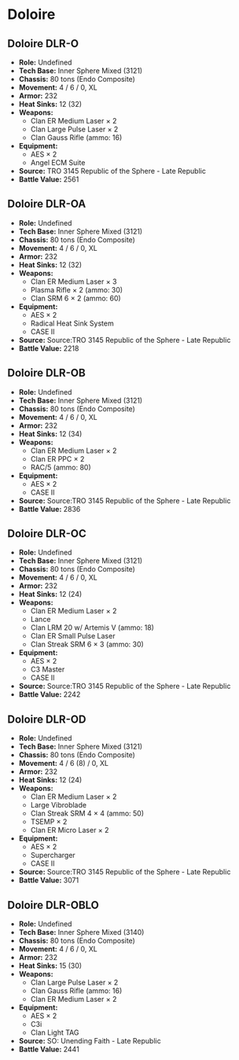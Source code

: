 # Doloire
## Doloire DLR-O
- **Role:** Undefined
- **Tech Base:** Inner Sphere Mixed (3121)
- **Chassis:** 80 tons (Endo Composite)
- **Movement:** 4 / 6 / 0, XL
- **Armor:** 232
- **Heat Sinks:** 12 (32)
- **Weapons:**
  - Clan ER Medium Laser × 2
  - Clan Large Pulse Laser × 2
  - Clan Gauss Rifle (ammo: 16)
- **Equipment:**
  - AES × 2
  - Angel ECM Suite
- **Source:** TRO 3145 Republic of the Sphere - Late Republic
- **Battle Value:** 2561

## Doloire DLR-OA
- **Role:** Undefined
- **Tech Base:** Inner Sphere Mixed (3121)
- **Chassis:** 80 tons (Endo Composite)
- **Movement:** 4 / 6 / 0, XL
- **Armor:** 232
- **Heat Sinks:** 12 (32)
- **Weapons:**
  - Clan ER Medium Laser × 3
  - Plasma Rifle × 2 (ammo: 30)
  - Clan SRM 6 × 2 (ammo: 60)
- **Equipment:**
  - AES × 2
  - Radical Heat Sink System
  - CASE II
- **Source:** Source:TRO 3145 Republic of the Sphere - Late Republic
- **Battle Value:** 2218

## Doloire DLR-OB
- **Role:** Undefined
- **Tech Base:** Inner Sphere Mixed (3121)
- **Chassis:** 80 tons (Endo Composite)
- **Movement:** 4 / 6 / 0, XL
- **Armor:** 232
- **Heat Sinks:** 12 (34)
- **Weapons:**
  - Clan ER Medium Laser × 2
  - Clan ER PPC × 2
  - RAC/5 (ammo: 80)
- **Equipment:**
  - AES × 2
  - CASE II
- **Source:** Source:TRO 3145 Republic of the Sphere - Late Republic
- **Battle Value:** 2836

## Doloire DLR-OC
- **Role:** Undefined
- **Tech Base:** Inner Sphere Mixed (3121)
- **Chassis:** 80 tons (Endo Composite)
- **Movement:** 4 / 6 / 0, XL
- **Armor:** 232
- **Heat Sinks:** 12 (24)
- **Weapons:**
  - Clan ER Medium Laser × 2
  - Lance
  - Clan LRM 20 w/ Artemis V (ammo: 18)
  - Clan ER Small Pulse Laser
  - Clan Streak SRM 6 × 3 (ammo: 30)
- **Equipment:**
  - AES × 2
  - C3 Master
  - CASE II
- **Source:** Source:TRO 3145 Republic of the Sphere - Late Republic
- **Battle Value:** 2242

## Doloire DLR-OD
- **Role:** Undefined
- **Tech Base:** Inner Sphere Mixed (3121)
- **Chassis:** 80 tons (Endo Composite)
- **Movement:** 4 / 6 (8) / 0, XL
- **Armor:** 232
- **Heat Sinks:** 12 (24)
- **Weapons:**
  - Clan ER Medium Laser × 2
  - Large Vibroblade
  - Clan Streak SRM 4 × 4 (ammo: 50)
  - TSEMP × 2
  - Clan ER Micro Laser × 2
- **Equipment:**
  - AES × 2
  - Supercharger
  - CASE II
- **Source:** Source:TRO 3145 Republic of the Sphere - Late Republic
- **Battle Value:** 3071

## Doloire DLR-OBLO
- **Role:** Undefined
- **Tech Base:** Inner Sphere Mixed (3140)
- **Chassis:** 80 tons (Endo Composite)
- **Movement:** 4 / 6 / 0, XL
- **Armor:** 232
- **Heat Sinks:** 15 (30)
- **Weapons:**
  - Clan Large Pulse Laser × 2
  - Clan Gauss Rifle (ammo: 16)
  - Clan ER Medium Laser × 2
- **Equipment:**
  - AES × 2
  - C3i
  - Clan Light TAG
- **Source:** SO: Unending Faith - Late Republic
- **Battle Value:** 2441

